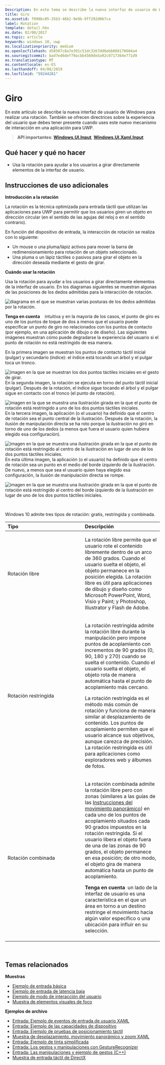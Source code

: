 ```yaml
---
Description: En este tema se describe la nueva interfaz de usuario de Windows para el giro y proporciona instrucciones para la experiencia del usuario que deben tenerse en cuenta al usar este nuevo mecanismo de interacción en la aplicación para UWP.
title: Giro
ms.assetid: f098bc05-35b3-46b2-9e9b-9ff292d067ca
label: Rotation
template: detail.hbs
ms.date: 02/08/2017
ms.topic: article
keywords: windows 10, uwp
ms.localizationpriority: medium
ms.openlocfilehash: d58587c8a7e391c51dc3267dd6ebb069170604a4
ms.sourcegitcommit: bad7ed6def79acbb4569de5a92c0717364e771d9
ms.translationtype: MT
ms.contentlocale: es-ES
ms.lasthandoff: 04/08/2019
ms.locfileid: "59244281"
---
```

# <a name="rotation"></a>Giro


En este artículo se describe la nueva interfaz de usuario de Windows para realizar una rotación. También se ofrecen directrices sobre la experiencia del usuario que debes tener presente cuando uses este nuevo mecanismo de interacción en una aplicación para UWP.

> **API importantes**: [**Windows.UI.Input**](https://msdn.microsoft.com/library/windows/apps/br242084), [**Windows.UI.Xaml.Input**](https://msdn.microsoft.com/library/windows/apps/br227994)

## <a name="dos-and-donts"></a>Qué hacer y qué no hacer

-   Usa la rotación para ayudar a los usuarios a girar directamente elementos de la interfaz de usuario.

## <a name="additional-usage-guidance"></a>Instrucciones de uso adicionales


**Introducción a la rotación**

La rotación es la técnica optimizada para entrada táctil que utilizan las aplicaciones para UWP para permitir que los usuarios giren un objeto en dirección circular (en el sentido de las agujas del reloj o en el sentido contrario).

En función del dispositivo de entrada, la interacción de rotación se realiza con lo siguiente:

-   Un mouse o una pluma/lápiz activos para mover la barra de redimensionamiento para rotación de un objeto seleccionado.
-   Una pluma o un lápiz táctiles o pasivos para girar el objeto en la dirección deseada mediante el gesto de girar.

**Cuándo usar la rotación**

Usa la rotación para ayudar a los usuarios a girar directamente elementos de la interfaz de usuario. En los diagramas siguientes se muestran algunas de las posiciones de los dedos admitidas para la interacción de rotación.

![diagrama en el que se muestran varias posturas de los dedos admitidas por la rotación.](images/ux-rotate-positions.png)

**Tenga en cuenta**    intuitiva y en la mayoría de los casos, el punto de giro es uno de los puntos de toque de dos a menos que el usuario puede especificar un punto de giro no relacionados con los puntos de contacto (por ejemplo, en una aplicación de dibujo o de diseño). Las siguientes imágenes muestran cómo puede degradarse la experiencia del usuario si el punto de rotación no está restringido de esa manera.

En la primera imagen se muestran los puntos de contacto táctil inicial (pulgar) y secundario (índice): el índice está tocando un árbol y el pulgar toca un tronco.

![imagen en la que se muestran los dos puntos táctiles iniciales en el gesto de girar.](images/ux-rotate-points1.png)
En la segunda imagen, la rotación se ejecuta en torno del punto táctil inicial (pulgar). Después de la rotación, el índice sigue tocando el árbol y el pulgar sigue en contacto con el tronco (el punto de rotación).

![imagen en la que se muestra una ilustración girada en la que el punto de rotación está restringido a uno de los dos puntos táctiles iniciales.](images/ux-rotate-points2.png)
En la tercera imagen, la aplicación (o el usuario) ha definido que el centro de rotación sea el punto central de la ilustración. Después de la rotación, la ilusión de manipulación directa se ha roto porque la ilustración no giró en torno de uno de los dedos (a menos que fuera el usuario quien hubiera elegido esa configuración).

![imagen en la que se muestra una ilustración girada en la que el punto de rotación está restringido al centro de la ilustración en lugar de uno de los dos puntos táctiles iniciales.](images/ux-rotate-points3.png)
En esta última imagen, la aplicación (o el usuario) ha definido que el centro de rotación sea un punto en el medio del borde izquierdo de la ilustración. De nuevo, a menos que sea el usuario quien haya elegido esa configuración, la ilusión de manipulación directa se rompe.

![imagen en la que se muestra una ilustración girada en la que el punto de rotación está restringido al centro del borde izquierdo de la ilustración en lugar de uno de los dos puntos táctiles iniciales.](images/ux-rotate-points4.png)

 

Windows 10 admite tres tipos de rotación: gratis, restringida y combinada.

<table>
<colgroup>
<col width="50%" />
<col width="50%" />
</colgroup>
<thead>
<tr class="header">
<th align="left">Tipo</th>
<th align="left">Descripción</th>
</tr>
</thead>
<tbody>
<tr class="odd">
<td align="left">Rotación libre</td>
<td align="left"><p>La rotación libre permite que el usuario rote el contenido libremente dentro de un arco de 360 grados. Cuando el usuario suelta el objeto, el objeto permanece en la posición elegida. La rotación libre es útil para aplicaciones de dibujo y diseño como Microsoft PowerPoint, Word, Visio y Paint; y Photoshop, Illustrator y Flash de Adobe.</p></td>
</tr>
<tr class="even">
<td align="left">Rotación restringida</td>
<td align="left"><p>La rotación restringida admite la rotación libre durante la manipulación pero impone puntos de acoplamiento con incrementos de 90 grados (0, 90, 180 y 270) cuando se suelta el contenido. Cuando el usuario suelta el objeto, el objeto rota de manera automática hasta el punto de acoplamiento más cercano.</p>
<p>La rotación restringida es el método más común de rotación y funciona de manera similar al desplazamiento de contenido. Los puntos de acoplamiento permiten que el usuario alcance sus objetivos, aunque carezca de precisión. La rotación restringida es útil para aplicaciones como exploradores web y álbumes de fotos.</p></td>
</tr>
<tr class="odd">
<td align="left">Rotación combinada</td>
<td align="left"><p>La rotación combinada admite la rotación libre pero con zonas (similares a las guías de las <a href="guidelines-for-panning.md">Instrucciones del movimiento panorámico</a>) en cada uno de los puntos de acoplamiento situados cada 90 grados impuestos en la rotación restringida. Si el usuario libera el objeto fuera de una de las zonas de 90 grados, el objeto permanece en esa posición; de otro modo, el objeto gira de manera automática hasta un punto de acoplamiento.</p>
<div class="alert">
<strong>Tenga en cuenta</strong>  un lado de la interfaz de usuario es una característica en el que un área en torno a un destino restringe el movimiento hacia algún valor específico o una ubicación para influir en su selección.
</div>
<div>
 
</div></td>
</tr>
</tbody>
</table>

 

## <a name="related-topics"></a>Temas relacionados


**Muestras**
* [Ejemplo de entrada básica](https://go.microsoft.com/fwlink/p/?LinkID=620302)
* [Ejemplo de entrada de latencia baja](https://go.microsoft.com/fwlink/p/?LinkID=620304)
* [Ejemplo de modo de interacción del usuario](https://go.microsoft.com/fwlink/p/?LinkID=619894)
* [Muestra de elementos visuales de foco](https://go.microsoft.com/fwlink/p/?LinkID=619895)

**Ejemplos de archivo**
* [Entrada: Ejemplo de eventos de entrada de usuario XAML](https://go.microsoft.com/fwlink/p/?linkid=226855)
* [Entrada: Ejemplo de las capacidades de dispositivo](https://go.microsoft.com/fwlink/p/?linkid=231530)
* [Entrada: Ejemplo de pruebas de posicionamiento táctil](https://go.microsoft.com/fwlink/p/?linkid=231590)
* [Muestra de desplazamiento, movimiento panorámico y zoom XAML](https://go.microsoft.com/fwlink/p/?linkid=251717)
* [Entrada: Ejemplo de tinta simplificada](https://go.microsoft.com/fwlink/p/?linkid=246570)
* [Entrada: Los gestos y manipulaciones con GestureRecognizer](https://go.microsoft.com/fwlink/p/?LinkId=264995)
* [Entrada: Las manipulaciones y ejemplo de gestos (C++)](https://go.microsoft.com/fwlink/p/?linkid=231605)
* [Muestra de entrada táctil de DirectX](https://go.microsoft.com/fwlink/p/?LinkID=231627)
 

 




